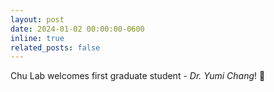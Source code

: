 ```yaml
---
layout: post
date: 2024-01-02 00:00:00-0600
inline: true
related_posts: false
---
```


Chu Lab welcomes first graduate student - _Dr. Yumi Chang_! 👏